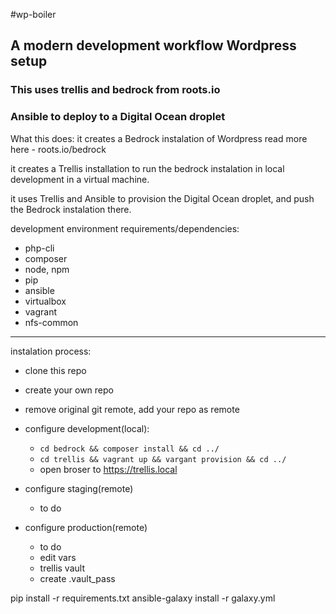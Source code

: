 #wp-boiler

## A modern development workflow Wordpress setup

### This uses trellis and bedrock from roots.io
### Ansible to deploy to a Digital Ocean droplet

What this does:
it creates a Bedrock instalation of Wordpress read more here - roots.io/bedrock

it creates a Trellis installation to run the bedrock instalation in local development in a virtual machine.

it uses Trellis and Ansible to provision the Digital Ocean droplet, and push the Bedrock instalation there.

development environment requirements/dependencies:
- php-cli
- composer
- node, npm
- pip
- ansible
- virtualbox
- vagrant
- nfs-common

---

instalation process:
- clone this repo
- create your own repo
- remove original git remote, add your repo as remote
- configure development(local):
  -  ```cd bedrock && composer install && cd ../```
  -  ```cd trellis && vagrant up && vargant provision && cd ../```
  -  open broser to https://trellis.local

- configure staging(remote)
  - to do

- configure production(remote)
  - to do
  - edit vars
  - trellis vault
  - create .vault_pass


 <!-- ansible-vault encrypt group_vars/all/vault.yml group_vars/development/vault.yml group_vars/production/vault.yml  -->
 <!-- ansible-vault decrypt group_vars/all/vault.yml group_vars/development/vault.yml group_vars/production/vault.yml  -->

pip install -r requirements.txt
ansible-galaxy install -r galaxy.yml


